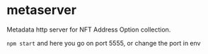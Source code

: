 # metaserver

Metadata http server for NFT Address Option collection.

`npm start` and here you go on port 5555, or change the port in env
